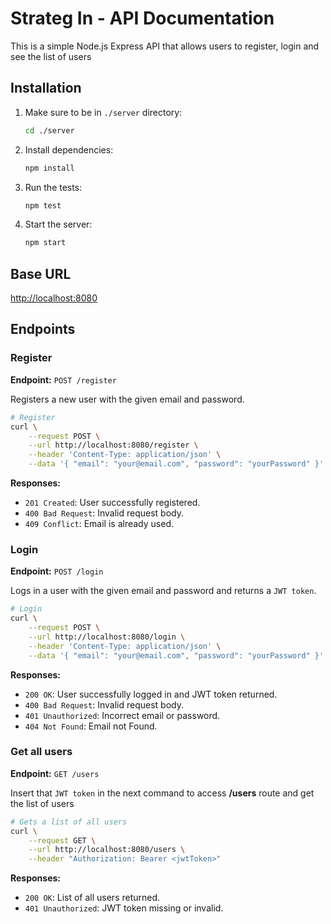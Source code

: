 # Strateg In - API Documentation

This is a simple Node.js Express API that allows users to register, login and see the list of users

## Installation

1. Make sure to be in `./server` directory:

    ```bash
    cd ./server
    ```

2. Install dependencies:

    ```bash
    npm install
    ```

3. Run the tests:

    ```bash
    npm test
    ```

4. Start the server:

    ```bash
    npm start
    ```

## Base URL

<http://localhost:8080>

## Endpoints

### Register

**Endpoint:** `POST /register`

Registers a new user with the given email and password.

```bash
# Register
curl \
    --request POST \
    --url http://localhost:8080/register \
    --header 'Content-Type: application/json' \
    --data '{ "email": "your@email.com", "password": "yourPassword" }'
```

**Responses:**

- `201 Created`: User successfully registered.
- `400 Bad Request`: Invalid request body.
- `409 Conflict`: Email is already used.

### Login

**Endpoint:** `POST /login`

Logs in a user with the given email and password and returns a `JWT token`.

```bash
# Login
curl \
    --request POST \
    --url http://localhost:8080/login \
    --header 'Content-Type: application/json' \
    --data '{ "email": "your@email.com", "password": "yourPassword" }'
```

**Responses:**

- `200 OK`: User successfully logged in and JWT token returned.
- `400 Bad Request`: Invalid request body.
- `401 Unauthorized`: Incorrect email or password.
- `404 Not Found`: Email not Found.

### Get all users

**Endpoint:** `GET /users`

Insert that `JWT token` in the next command to access **/users** route and get the list of users

```bash
# Gets a list of all users
curl \
    --request GET \
    --url http://localhost:8080/users \
    --header "Authorization: Bearer <jwtToken>"
```

**Responses:**

- `200 OK`: List of all users returned.
- `401 Unauthorized`: JWT token missing or invalid.

